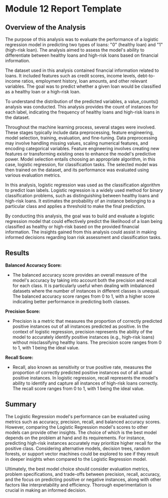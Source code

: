 # Module 12 Report Template

## Overview of the Analysis

The purpose of this analysis was to evaluate the performance of a logistic regression model in predicting two types of loans: "0" (healthy loan) and "1" (high-risk loan). The analysis aimed to assess the model's ability to differentiate between healthy loans and high-risk loans based on financial information.

The dataset used in this analysis contained financial information related to loans. It included features such as credit scores, income levels, debt-to-income ratios, employment history, loan amounts, and other relevant variables. The goal was to predict whether a given loan would be classified as a healthy loan or a high-risk loan.

To understand the distribution of the predicted variables, a value_counts() analysis was conducted. This analysis provides the count of instances for each label, indicating the frequency of healthy loans and high-risk loans in the dataset.

Throughout the machine learning process, several stages were involved. These stages typically include data preprocessing, feature engineering, model selection, training, evaluation, and fine-tuning. Data preprocessing may involve handling missing values, scaling numerical features, and encoding categorical variables. Feature engineering involves creating new features or transforming existing ones to enhance the model's predictive power. Model selection entails choosing an appropriate algorithm, in this case, logistic regression, for classification tasks. The selected model was then trained on the dataset, and its performance was evaluated using various evaluation metrics.

In this analysis, logistic regression was used as the classification algorithm to predict loan labels. Logistic regression is a widely used method for binary classification problems, such as distinguishing between healthy loans and high-risk loans. It estimates the probability of an instance belonging to a particular class and applies a threshold to make the final prediction.

By conducting this analysis, the goal was to build and evaluate a logistic regression model that could effectively predict the likelihood of a loan being classified as healthy or high-risk based on the provided financial information. The insights gained from this analysis could assist in making informed decisions regarding loan risk assessment and classification tasks.

## Results

**Balanced Accuracy Score:**

* The balanced accuracy score provides an overall measure of the model's accuracy by taking into account both the precision and recall for each class. It is particularly useful when dealing with imbalanced datasets where the number of instances in different classes is unequal. The balanced accuracy score ranges from 0 to 1, with a higher score indicating better performance in predicting both classes.

**Precision Score:**

* Precision is a metric that measures the proportion of correctly predicted positive instances out of all instances predicted as positive. In the context of logistic regression, precision represents the ability of the model to accurately identify positive instances (e.g., high-risk loans) without misclassifying healthy loans. The precision score ranges from 0 to 1, with 1 being the ideal value.

**Recall Score:**

* Recall, also known as sensitivity or true positive rate, measures the proportion of correctly predicted positive instances out of all actual positive instances. In logistic regression, recall represents the model's ability to identify and capture all instances of high-risk loans correctly. The recall score ranges from 0 to 1, with 1 being the ideal value.

## Summary

The Logistic Regression model's performance can be evaluated using metrics such as accuracy, precision, recall, and balanced accuracy scores. However, comparing the Logistic Regression model's scores to other models can provide other insights. The choice of which is the best model depends on the problem at hand and its requirements. For instance, predicting high-risk instances accurately may prioritize higher recall for the positive class. Considering alternative models, decision trees, random forests, or support vector machines could be explored to see if they result in deeper insights when compared to the Logistic Regression model.

Ultimately, the best model choice should consider evaluation metrics, problem specifications, and trade-offs between precision, recall, accuracy, and the focus on predicting positive or negative instances, along with other factors like interpretability and efficiency. Thorough experimentation is crucial in making an informed decision.
